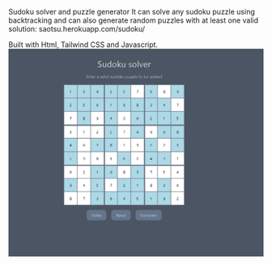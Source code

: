 Sudoku solver and puzzle generator
It can solve any sudoku puzzle using backtracking and can also generate random puzzles with at least one valid solution: 
saotsu.herokuapp.com/sudoku/

Built with Html, Tailwind CSS and Javascript.
<br>
![Screenshot](sudoku.png)



